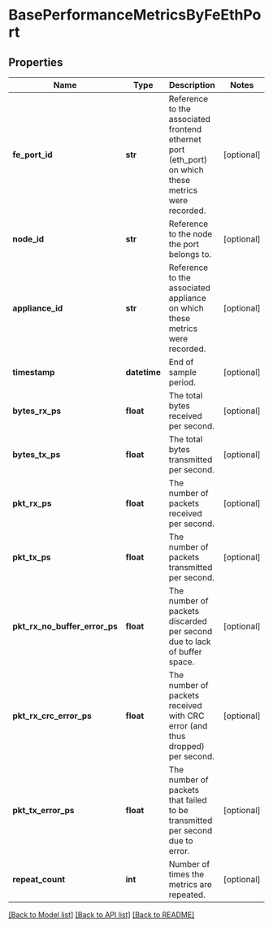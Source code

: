 # BasePerformanceMetricsByFeEthPort

## Properties
Name | Type | Description | Notes
------------ | ------------- | ------------- | -------------
**fe_port_id** | **str** | Reference to the associated frontend ethernet port (eth_port) on which these metrics were recorded. | [optional] 
**node_id** | **str** | Reference to the node the port belongs to. | [optional] 
**appliance_id** | **str** | Reference to the associated appliance on which these metrics were recorded. | [optional] 
**timestamp** | **datetime** | End of sample period. | [optional] 
**bytes_rx_ps** | **float** | The total bytes received per second. | [optional] 
**bytes_tx_ps** | **float** | The total bytes transmitted per second. | [optional] 
**pkt_rx_ps** | **float** | The number of packets received per second. | [optional] 
**pkt_tx_ps** | **float** | The number of packets transmitted per second. | [optional] 
**pkt_rx_no_buffer_error_ps** | **float** | The number of packets discarded per second due to lack of buffer space. | [optional] 
**pkt_rx_crc_error_ps** | **float** | The number of packets received with CRC error (and thus dropped) per second. | [optional] 
**pkt_tx_error_ps** | **float** | The number of packets that failed to be transmitted per second due to error. | [optional] 
**repeat_count** | **int** | Number of times the metrics are repeated. | [optional] 

[[Back to Model list]](../README.md#documentation-for-models) [[Back to API list]](../README.md#documentation-for-api-endpoints) [[Back to README]](../README.md)


